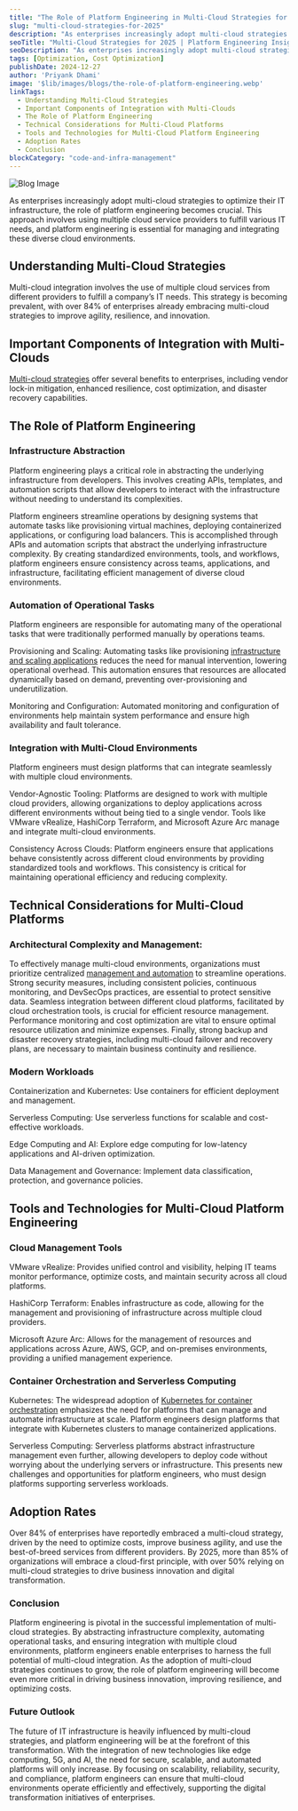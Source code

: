 ```yaml
---
title: "The Role of Platform Engineering in Multi-Cloud Strategies for 2025"
slug: "multi-cloud-strategies-for-2025"
description: "As enterprises increasingly adopt multi-cloud strategies to optimize their IT infrastructure, the role of platform engineering becomes crucial. This approach involves using multiple cloud service providers to fulfill various IT needs, and platform engineering is essential for managing and integrating these diverse cloud environments."
seoTitle: "Multi-Cloud Strategies for 2025 | Platform Engineering Insights | Improwised Tech"
seoDescription: "As enterprises increasingly adopt multi-cloud strategies to optimize their IT infrastructure, the role of platform engineering becomes crucial."
tags: [Optimization, Cost Optimization]
publishDate: 2024-12-27
author: 'Priyank Dhami'
image: '$lib/images/blogs/the-role-of-platform-engineering.webp'
linkTags:
  - Understanding Multi-Cloud Strategies
  - Important Components of Integration with Multi-Clouds
  - The Role of Platform Engineering
  - Technical Considerations for Multi-Cloud Platforms
  - Tools and Technologies for Multi-Cloud Platform Engineering
  - Adoption Rates
  - Conclusion
blockCategory: "code-and-infra-management"
---
```

    
![Blog Image]($lib/images/blogs/blogImageInner.png)

As enterprises increasingly adopt multi-cloud strategies to optimize their IT infrastructure, the role of platform engineering becomes crucial. This approach involves using multiple cloud service providers to fulfill various IT needs, and platform engineering is essential for managing and integrating these diverse cloud environments.

## Understanding Multi-Cloud Strategies

Multi-cloud integration involves the use of multiple cloud services from different providers to fulfill a company’s IT needs. This strategy is becoming prevalent, with over 84% of enterprises already embracing multi-cloud strategies to improve agility, resilience, and innovation.

## Important Components of Integration with Multi-Clouds

[Multi-cloud strategies](/blog/top-cloud-trends-to-watch-in-2025/) offer several benefits to enterprises, including vendor lock-in mitigation, enhanced resilience, cost optimization, and disaster recovery capabilities.

## The Role of Platform Engineering

### Infrastructure Abstraction

Platform engineering plays a critical role in abstracting the underlying infrastructure from developers. This involves creating APIs, templates, and automation scripts that allow developers to interact with the infrastructure without needing to understand its complexities.

Platform engineers streamline operations by designing systems that automate tasks like provisioning virtual machines, deploying containerized applications, or configuring load balancers. This is accomplished through APIs and automation scripts that abstract the underlying infrastructure complexity. By creating standardized environments, tools, and workflows, platform engineers ensure consistency across teams, applications, and infrastructure, facilitating efficient management of diverse cloud environments.

### Automation of Operational Tasks

Platform engineers are responsible for automating many of the operational tasks that were traditionally performed manually by operations teams.

Provisioning and Scaling: Automating tasks like provisioning [infrastructure and scaling applications](/blog/Scaling-Tech-Infrastructure-with-Platform-Engineering/) reduces the need for manual intervention, lowering operational overhead. This automation ensures that resources are allocated dynamically based on demand, preventing over-provisioning and underutilization.

Monitoring and Configuration: Automated monitoring and configuration of environments help maintain system performance and ensure high availability and fault tolerance.

### Integration with Multi-Cloud Environments

Platform engineers must design platforms that can integrate seamlessly with multiple cloud environments.

Vendor-Agnostic Tooling: Platforms are designed to work with multiple cloud providers, allowing organizations to deploy applications across different environments without being tied to a single vendor. Tools like VMware vRealize, HashiCorp Terraform, and Microsoft Azure Arc manage and integrate multi-cloud environments.

Consistency Across Clouds: Platform engineers ensure that applications behave consistently across different cloud environments by providing standardized tools and workflows. This consistency is critical for maintaining operational efficiency and reducing complexity.

## Technical Considerations for Multi-Cloud Platforms

### Architectural Complexity and Management:

To effectively manage multi-cloud environments, organizations must prioritize centralized [management and automation](/blog/platform-engineering-maturity-model/) to streamline operations. Strong security measures, including consistent policies, continuous monitoring, and DevSecOps practices, are essential to protect sensitive data. Seamless integration between different cloud platforms, facilitated by cloud orchestration tools, is crucial for efficient resource management. Performance monitoring and cost optimization are vital to ensure optimal resource utilization and minimize expenses. Finally, strong backup and disaster recovery strategies, including multi-cloud failover and recovery plans, are necessary to maintain business continuity and resilience.

### Modern Workloads

Containerization and Kubernetes: Use containers for efficient deployment and management.

Serverless Computing: Use serverless functions for scalable and cost-effective workloads.

Edge Computing and AI: Explore edge computing for low-latency applications and AI-driven optimization.

Data Management and Governance: Implement data classification, protection, and governance policies.

## Tools and Technologies for Multi-Cloud Platform Engineering

### Cloud Management Tools

VMware vRealize: Provides unified control and visibility, helping IT teams monitor performance, optimize costs, and maintain security across all cloud platforms.

HashiCorp Terraform: Enables infrastructure as code, allowing for the management and provisioning of infrastructure across multiple cloud providers.

Microsoft Azure Arc: Allows for the management of resources and applications across Azure, AWS, GCP, and on-premises environments, providing a unified management experience.

### Container Orchestration and Serverless Computing

Kubernetes: The widespread adoption of [Kubernetes for container orchestration](/blog/kubernetes-why-its-foundation-not-destination/) emphasizes the need for platforms that can manage and automate infrastructure at scale. Platform engineers design platforms that integrate with Kubernetes clusters to manage containerized applications.

Serverless Computing: Serverless platforms abstract infrastructure management even further, allowing developers to deploy code without worrying about the underlying servers or infrastructure. This presents new challenges and opportunities for platform engineers, who must design platforms supporting serverless workloads.

## Adoption Rates

Over 84% of enterprises have reportedly embraced a multi-cloud strategy, driven by the need to optimize costs, improve business agility, and use the best-of-breed services from different providers. By 2025, more than 85% of organizations will embrace a cloud-first principle, with over 50% relying on multi-cloud strategies to drive business innovation and digital transformation.

### Conclusion

Platform engineering is pivotal in the successful implementation of multi-cloud strategies. By abstracting infrastructure complexity, automating operational tasks, and ensuring integration with multiple cloud environments, platform engineers enable enterprises to harness the full potential of multi-cloud integration. As the adoption of multi-cloud strategies continues to grow, the role of platform engineering will become even more critical in driving business innovation, improving resilience, and optimizing costs.

### Future Outlook

The future of IT infrastructure is heavily influenced by multi-cloud strategies, and platform engineering will be at the forefront of this transformation. With the integration of new technologies like edge computing, 5G, and AI, the need for secure, scalable, and automated platforms will only increase. By focusing on scalability, reliability, security, and compliance, platform engineers can ensure that multi-cloud environments operate efficiently and effectively, supporting the digital transformation initiatives of enterprises.

